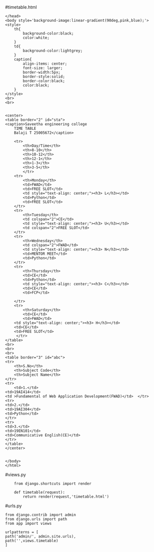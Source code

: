 #timetable.html


<html>
<head>

    </head>
    <body style='background-image:linear-gradient(90deg,pink,blue);'>
    <style>
        th{
            background-color:black;
            color:white;
        }
        td{
            background-color:lightgrey;
        }
        caption{
            align-items: center;
            font-size: larger;
            border-width:5px;
            border-style:solid;
            border-color:black;
            color:black;
        }
    </style>
    <br>
    <br>

     
    <center>
    <table border="2" id="sta">
    <caption>Saveetha engineering college 
        TIME TABLE 
        Balaji T 25005672</caption>
   
        <tr>
            <th>Day/Time</th>
            <th>8-10</th>
            <th>10-12</th>
            <th>12-1</th>
            <th>1-3</th>
            <th>3-5</th>
            </tr>
        <tr>
            <th>Monday</th>
            <td>FWAD</td>
            <td>FREE SLOT</td>
            <td style="text-align: center;"><h3> L</h3></td>
            <td>Python</td>
            <td>FREE SLOT</td>
        </tr>
        <tr>
            <th>Tuesday</th>
            <td colspan="2">CE</td>
            <td style="text-align: center;"><h3> U</h3></td>
            <td colspan="2">FREE SLOT</td>
        </tr>
        <tr>
            <th>Wednesday</th>
            <td colspan="2">FWAD</td>
            <td style="text-align: center;"><h3> N</h3></td>
            <td>MENTOR MEET</td>
            <td>Python</td>
        </tr>
        <tr>
            <th>Thursday</th>
            <td>CE</td>
            <td>Python</td>
            <td style="text-align: center;"><h3> C</h3></td>
            <td>CE</td>
            <td>FCP</td>
            
        </tr>
        <tr>
            <th>Saturday</th>
            <td>CE</td>
            <td>FWAD</td>
        <td style="text-align: center;"><h3> H</h3></td>
        <td>CE</td>
        <td>FREE SLOT</td>
         </tr>
    </table>
    <br>
    <br>
    <br>
    <table border="3" id="abc">
    <tr>
        <th>S.No</th>
        <th>Subject Code</th>
        <th>Subject Name</th>
    </tr>
    <tr>
        <td>1.</td>
    <td>19AI414</td>  
    <td >Fundamental of Web Application Development(FWAD)</td>  </tr>
    <tr>
    <td>2.</td>
    <td>19AI304</td>
    <td>Python</td>
    </tr>
    <tr>
    <td>3.</td>
    <td>19EN101</td>
    <td>Communicative English(CE)</td>
    </tr>
    </table>
    </center>


    </body>
    </html>
        


#views.py 

        from django.shortcuts import render

        def timetable(request):
            return render(request,'timetable.html')


#urls.py




    from django.contrib import admin
    from django.urls import path
    from app import views

    urlpatterns = [
    path('admin/', admin.site.urls),
    path('',views.timetable)
    ]







